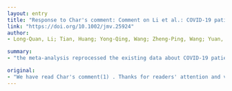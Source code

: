 ```yaml
---
layout: entry
title: "Response to Char's comment: Comment on Li et al.: COVID-19 patients' clinical characteristics, discharge rate, and fatality rate of meta-analysis"
link: "https://doi.org/10.1002/jmv.25924"
author:
- Long-Quan, Li; Tian, Huang; Yong-Qing, Wang; Zheng-Ping, Wang; Yuan, Liang; Tao-Bi, Huang; Hui-Yun, Zhang; Wei-Ming, Sun; Yu-Ping, Wang

summary:
- "the meta-analysis reprocessed the existing data about COVID-19 patients in published articles. This article is protected by copyright. All rights reserved. We have read Char's comment(1). Thanks for readers' attention and valuable feedback on our article. The article is a copyright-righted article, and is protected. It was read by readers. Thank you. for your feedback and feedback. Following was our response to the question about data overlap. Firstly, the meta analysis re-examination of existing data. about COVID-19 patients."

original:
- "We have read Char's comment(1) . Thanks for readers' attention and valuable feedback on our article. Following was our response to Char's question about data overlap. Firstly, the meta-analysis reprocessed the existing data about COVID-19 patients in published articles, and involved no other information outside of the article. This article is protected by copyright. All rights reserved."
---
```


